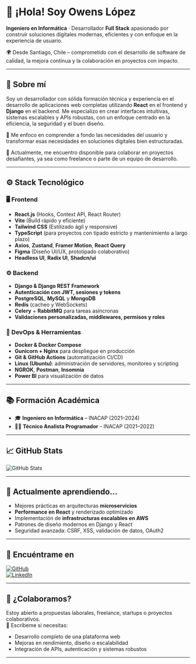 # 👋 ¡Hola! Soy Owens López

**Ingeniero en Informática** · Desarrollador **Full Stack** apasionado por construir soluciones digitales modernas, eficientes y con enfoque en la experiencia de usuario.

🌍 Desde Santiago, Chile – comprometido con el desarrollo de software de calidad, la mejora continua y la colaboración en proyectos con impacto.

---

## 💼 Sobre mí

Soy un desarrollador con sólida formación técnica y experiencia en el desarrollo de aplicaciones web completas utilizando **React** en el frontend y **Django** en el backend. Me especializo en crear interfaces intuitivas, sistemas escalables y APIs robustas, con un enfoque centrado en la eficiencia, la seguridad y el buen diseño.

🔎 Me enfoco en comprender a fondo las necesidades del usuario y transformar esas necesidades en soluciones digitales bien estructuradas.

📌 Actualmente, me encuentro disponible para colaborar en proyectos desafiantes, ya sea como freelance o parte de un equipo de desarrollo.

---

## ⚙️ Stack Tecnológico

### 🖥️ Frontend
- **React.js** (Hooks, Context API, React Router)
- **Vite** (Build rápido y eficiente)
- **Tailwind CSS** (Estilizado ágil y responsive)
- **TypeScript** (para proyectos con tipado estricto y mantenimiento a largo plazo)
- **Axios**, **Zustand**, **Framer Motion**, **React Query**
- **Figma** (Diseño UI/UX, prototipado colaborativo)
- **Headless UI**, **Radix UI**, **Shadcn/ui**

### ⚙️ Backend
- **Django & Django REST Framework**
- **Autenticación con JWT, sesiones y tokens**
- **PostgreSQL**, **MySQL** y **MongoDB**
- **Redis** (cacheo y WebSockets)
- **Celery** + **RabbitMQ** para tareas asíncronas
- **Validaciones personalizadas, middlewares, permisos y roles**

### 🚀 DevOps & Herramientas
- **Docker & Docker Compose**
- **Gunicorn + Nginx** para despliegue en producción
- **Git & GitHub Actions** (automatización CI/CD)
- **Linux (Ubuntu)**: administración de servidores, monitoreo y scripting
- **NGROK**, **Postman**, **Insomnia**
- **Power BI** para visualización de datos

---

## 📚 Formación Académica

- 🎓 **Ingeniero en Informática** – INACAP (2021–2024)
- 🧑‍💻 **Técnico Analista Programador** – INACAP (2021–2022)

---

## 📈 GitHub Stats

![GitHub Stats](https://github-readme-stats.vercel.app/api?username=OwensLopez211&show_icons=true&theme=radical)

---

## 🌱 Actualmente aprendiendo...

- Mejores prácticas en arquitecturas **microservicios**
- **Performance en React** y renderizado optimizado
- Implementación de **infrastructuras escalables en AWS**
- Patrones de diseño modernos en Django y React
- Seguridad avanzada: CSRF, XSS, validación de datos, OAuth2

---

## 🔗 Encuéntrame en

[![GitHub](https://img.shields.io/badge/GitHub-@OwensLopez211-black?style=flat&logo=github)](https://github.com/OwensLopez211)  
[![LinkedIn](https://img.shields.io/badge/LinkedIn-Owens_López-blue?style=flat&logo=linkedin)](https://linkedin.com/in/owens-l%C3%B3pez)

---

## 🤝 ¿Colaboramos?

Estoy abierto a propuestas laborales, freelance, startups o proyectos colaborativos.  
💬 Escríbeme si necesitas:

- Desarrollo completo de una plataforma web
- Mejoras en rendimiento, diseño o escalabilidad
- Integración de APIs, autenticación y sistemas robustos

---

